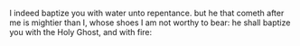 I indeed baptize you with water unto repentance. but he that cometh after me is mightier than I, whose shoes I am not worthy to bear: he shall baptize you with the Holy Ghost, and with fire:
